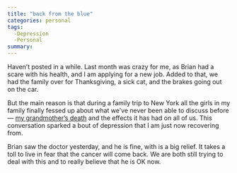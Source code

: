 ```yaml
---
title: "back from the blue"
categories: personal
tags:
  -Depression
  -Personal
summary: 
---
```

<p>Haven&#8217;t posted in a while.  Last month was crazy for me, as Brian had a scare with his health, and I am applying for a new job.  Added to that, we had the family over for Thanksgiving, a sick cat, and the brakes going out on the car.</p>

<p>But the main reason is that during a family trip to New York all the girls in my family finally fessed up about what we&#8217;ve never been able to discuss before&#8212; <a href="http://www.doingfine.org/blog/archives/000003.html">my grandmother&#8217;s death</a> and the effects it has had on all of us.  This conversation sparked a bout of depression that I am just now recovering from. </p>

<p>Brian saw the doctor yesterday, and he is fine, with is a big relief.  It takes a toll to live in fear that the cancer will come back.  We are both still trying to deal with this and to really believe that he is OK now.</p>

